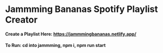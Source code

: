 # Jammming Bananas Spotify Playlist Creator
#### Create a Playlist Here: https://jammmingbananas.netlify.app/
#### To Run: cd into jammming, npm i, npm run start
